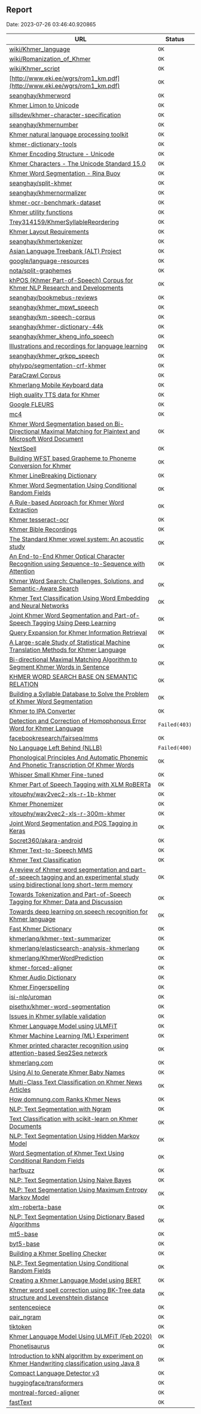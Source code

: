 ## Report

Date: 2023-07-26 03:46:40.920865

| URL         | Status |
| ----------- | ----------- |
|[wiki/Khmer_language](https://en.wikipedia.org/wiki/Khmer_language)|`OK`|
|[wiki/Romanization_of_Khmer](https://en.wikipedia.org/wiki/Romanization_of_Khmer)|`OK`|
|[wiki/Khmer_script](https://en.wikipedia.org/wiki/Khmer_script)|`OK`|
|[http://www.eki.ee/wgrs/rom1_km.pdf](http://www.eki.ee/wgrs/rom1_km.pdf)|`OK`|
|[seanghay/khmerword](https://github.com/seanghay/khmerword)|`OK`|
|[Khmer Limon to Unicode](https://github.com/danhhong/limon_unicode_converter)|`OK`|
|[sillsdev/khmer-character-specification](https://github.com/sillsdev/khmer-character-specification)|`OK`|
|[seanghay/khmernumber](https://github.com/seanghay/khmernumber)|`OK`|
|[Khmer natural language processing toolkit](https://github.com/VietHoang1512/khmer-nltk)|`OK`|
|[khmer-dictionary-tools](https://code.google.com/archive/p/khmer-dictionary-tools/)|`OK`|
|[Khmer Encoding Structure - Unicode](https://www.unicode.org/L2/L2021/21241-khmer-structure.pdf)|`OK`|
|[Khmer Characters - The Unicode Standard 15.0](https://www.unicode.org/charts/PDF/U1780.pdf)|`OK`|
|[Khmer Word Segmentation - Rina Buoy](https://github.com/rinabuoy/KhmerNLP)|`OK`|
|[seanghay/split-khmer](https://github.com/seanghay/split-khmer)|`OK`|
|[seanghay/khmernormalizer](https://github.com/seanghay/khmernormalizer)|`OK`|
|[khmer-ocr-benchmark-dataset](https://github.com/EKYCSolutions/khmer-ocr-benchmark-dataset)|`OK`|
|[Khmer utility functions](https://github.com/seanghay/is-khmer)|`OK`|
|[Trey314159/KhmerSyllableReordering](https://github.com/Trey314159/KhmerSyllableReordering)|`OK`|
|[Khmer Layout Requirements](https://www.w3.org/International/sealreq/khmer)|`OK`|
|[seanghay/khmertokenizer](https://github.com/seanghay/khmertokenizer)|`OK`|
|[Asian Language Treebank (ALT) Project](https://www2.nict.go.jp/astrec-att/member/mutiyama/ALT/)|`OK`|
|[google/language-resources](https://github.com/google/language-resources/tree/master/km)|`OK`|
|[nota/split-graphemes](https://github.com/nota/split-graphemes)|`OK`|
|[khPOS (Khmer Part-of-Speech) Corpus for Khmer NLP Research and Developments](https://github.com/ye-kyaw-thu/khPOS/)|`OK`|
|[seanghay/bookmebus-reviews](https://huggingface.co/datasets/seanghay/bookmebus-reviews)|`OK`|
|[seanghay/khmer_mpwt_speech](https://huggingface.co/datasets/seanghay/khmer_mpwt_speech)|`OK`|
|[seanghay/km-speech-corpus](https://huggingface.co/datasets/seanghay/km-speech-corpus)|`OK`|
|[seanghay/khmer-dictionary-44k](https://huggingface.co/datasets/seanghay/khmer-dictionary-44k)|`OK`|
|[seanghay/khmer_kheng_info_speech](https://huggingface.co/datasets/seanghay/khmer_kheng_info_speech)|`OK`|
|[Illustrations and recordings for language learning](https://www.aakanee.com/)|`OK`|
|[seanghay/khmer_grkpp_speech](https://huggingface.co/datasets/seanghay/khmer_grkpp_speech)|`OK`|
|[phylypo/segmentation-crf-khmer](https://github.com/phylypo/segmentation-crf-khmer)|`OK`|
|[ParaCrawl Corpus](https://paracrawl.eu/)|`OK`|
|[Khmerlang Mobile Keyboard data](https://khmerlang.com/posts/4)|`OK`|
|[High quality TTS data for Khmer](https://openslr.org/42/)|`OK`|
|[Google FLEURS](https://huggingface.co/datasets/google/fleurs)|`OK`|
|[mc4](https://huggingface.co/datasets/mc4)|`OK`|
|[Khmer Word Segmentation based on Bi-Directional Maximal Matching for Plaintext and Microsoft Word Document](http://www.apsipa.org/proceedings_2014/data/paper/1406.pdf)|`OK`|
|[NextSpell](https://nextspell.com/)|`OK`|
|[Building WFST based Grapheme to Phoneme Conversion for Khmer](https://ksoky.github.io/static/pdf/wfst_g2p.pdf)|`OK`|
|[Khmer LineBreaking Dictionary](https://github.com/sbbic/khmerlbdict)|`OK`|
|[Khmer Word Segmentation Using Conditional Random Fields](https://att-astrec.nict.go.jp/member/ding/KhNLP2015-SEG.pdf)|`OK`|
|[A Rule-based Approach for Khmer Word Extraction](https://www.ieice.org/publications/conference-FIT-DVDs/FIT2010/pdf/E/E_007.pdf)|`OK`|
|[Khmer tesseract-ocr](https://github.com/tesseract-ocr/tessdata/blob/main/khm.traineddata)|`OK`|
|[Khmer Bible Recordings](http://littlex.net/khbible/)|`OK`|
|[The Standard Khmer vowel system: An acoustic study](http://www.rupp.edu.kh/CJBAR/files/Vol-2-Issue-2/5-CHEM-Vol-2-Issue-2.pdf)|`OK`|
|[An End-to-End Khmer Optical Character Recognition using Sequence-to-Sequence with Attention](https://arxiv.org/abs/2106.10875)|`OK`|
|[Khmer Word Search: Challenges, Solutions, and Semantic-Aware Search](https://arxiv.org/abs/2112.08918)|`OK`|
|[Khmer Text Classification Using Word Embedding and Neural Networks](https://arxiv.org/abs/2112.06748)|`OK`|
|[Joint Khmer Word Segmentation and Part-of-Speech Tagging Using Deep Learning](https://arxiv.org/abs/2103.16801)|`OK`|
|[Query Expansion for Khmer Information Retrieval](https://aclanthology.org/W10-3211.pdf)|`OK`|
|[A Large-scale Study of Statistical Machine Translation Methods for Khmer Language](https://aclanthology.org/Y15-1030.pdf)|`OK`|
|[Bi-directional Maximal Matching Algorithm to Segment Khmer Words in Sentence](https://s3.ap-northeast-2.amazonaws.com/journal-home/journal/jips/fullText/787/jips_18_4_9.pdf)|`OK`|
|[KHMER WORD SEARCH BASE ON SEMANTIC RELATION](https://nlp.techostartup.center/)|`OK`|
|[Building a Syllable Database to Solve the Problem of Khmer Word Segmentation](https://arxiv.org/pdf/1703.02166.pdf)|`OK`|
|[Khmer to IPA Converter](https://khmerlang.com/tools/khmer-ipa)|`OK`|
|[Detection and Correction of Homophonous Error Word for Khmer Language](https://www.researchgate.net/profile/Sok-Chea/publication/228963957_Detection_and_Correction_of_Homophonous_Error_Word_for_Khmer_Language/links/5572617108aeacff1ffacd75/Detection-and-Correction-of-Homophonous-Error-Word-for-Khmer-Language.pdf)|`Failed(403)`|
|[facebookresearch/fairseq/mms](https://github.com/facebookresearch/fairseq/tree/main/examples/mms)|`OK`|
|[No Language Left Behind (NLLB)](https://ai.meta.com/research/no-language-left-behind/)|`Failed(400)`|
|[Phonological Principles And Automatic Phonemic And Phonetic Transcription Of Khmer Words](https://drive.google.com/file/d/1c_FXNy90pv06StsBMQz4Rzk87ulMqXyM/view)|`OK`|
|[Whisper Small Khmer Fine-tuned](https://huggingface.co/seanghay/whisper-small-khmer-v2)|`OK`|
|[Khmer Part of Speech Tagging with XLM RoBERTa](https://huggingface.co/seanghay/khmer-pos-roberta)|`OK`|
|[vitouphy/wav2vec2-xls-r-1b-khmer](https://huggingface.co/vitouphy/wav2vec2-xls-r-1b-khmer)|`OK`|
|[Khmer Phonemizer](https://huggingface.co/spaces/seanghay/khmer-g2p-ipa)|`OK`|
|[vitouphy/wav2vec2-xls-r-300m-khmer](https://huggingface.co/vitouphy/wav2vec2-xls-r-300m-khmer)|`OK`|
|[Joint Word Segmentation and POS Tagging in Keras](https://github.com/Socret360/joint-khmer-word-segmentation-and-pos-tagging)|`OK`|
|[Socret360/akara-android](https://github.com/Socret360/akara-android)|`OK`|
|[Khmer Text-to-Speech MMS](https://huggingface.co/spaces/seanghay/khmer-tts)|`OK`|
|[Khmer Text Classification](https://huggingface.co/seanghay/khmer-text-classification-roberta)|`OK`|
|[A review of Khmer word segmentation and part-of-speech tagging and an experimental study using bidirectional long short-term memory](https://journalofscience.ou.edu.vn/index.php/tech-en/article/download/2219/1680)|`OK`|
|[Towards Tokenization and Part-of-Speech Tagging for Khmer: Data and Discussion](https://dl.acm.org/doi/fullHtml/10.1145/3464378)|`OK`|
|[Towards deep learning on speech recognition for Khmer language](https://mospace.umsystem.edu/xmlui/handle/10355/56110)|`OK`|
|[Fast Khmer Dictionary](https://khmerdict.com)|`OK`|
|[khmerlang/khmer-text-summarizer](https://github.com/khmerlang/khmer-text-summarizer)|`OK`|
|[khmerlang/elasticsearch-analysis-khmerlang](https://github.com/khmerlang/elasticsearch-analysis-khmerlang)|`OK`|
|[khmerlang/KhmerWordPrediction](https://github.com/khmerlang/KhmerWordPrediction)|`OK`|
|[khmer-forced-aligner](https://github.com/seanghay/khmer-forced-aligner)|`OK`|
|[Khmer Audio Dictionary](https://kheng.info/)|`OK`|
|[Khmer Fingerspelling](https://github.com/cadt-g6/khmer_fingerspelling)|`OK`|
|[isi-nlp/uroman](https://github.com/isi-nlp/uroman)|`OK`|
|[pisethx/khmer-word-segmentation](https://github.com/pisethx/khmer-word-segmentation)|`OK`|
|[Issues in Khmer syllable validation](https://lindenbergsoftware.com/en/notes/issues-in-khmer-syllable-validation/)|`OK`|
|[Khmer Language Model using ULMFiT](https://ml.tovnah.com/khmer-ulmfit/)|`OK`|
|[Khmer Machine Learning (ML) Experiment](https://ml.tovnah.com/)|`OK`|
|[Khmer printed character recognition using attention-based Seq2Seq network](https://journalofscience.ou.edu.vn/index.php/tech-en/article/view/2217)|`OK`|
|[khmerlang.com](https://khmerlang.com/)|`OK`|
|[Using AI to Generate Khmer Baby Names ](https://medium.com/@phylypo/using-ai-to-generate-khmer-baby-names-b9b0af79ee83)|`OK`|
|[Multi-Class Text Classification on Khmer News Articles](https://medium.com/@phylypo/multi-class-text-classification-on-khmer-news-articles-d0937281a524)|`OK`|
|[How domnung.com Ranks Khmer News](https://medium.com/@phylypo/how-domnung-com-ranks-khmer-news-92bd68989f7a)|`OK`|
|[NLP: Text Segmentation with Ngram](https://medium.com/@phylypo/nlp-text-segmentation-with-ngram-b5506dbb514c)|`OK`|
|[Text Classification with scikit-learn on Khmer Documents](https://medium.com/@phylypo/text-classification-with-scikit-learn-on-khmer-documents-1a395317d195)|`OK`|
|[NLP: Text Segmentation Using Hidden Markov Model](https://medium.com/@phylypo/nlp-text-segmentation-using-hidden-markov-model-f238743d87eb)|`OK`|
|[Word Segmentation of Khmer Text Using Conditional Random Fields](https://medium.com/@phylypo/segmentation-of-khmer-text-using-conditional-random-fields-3a2d4d73956a)|`OK`|
|[harfbuzz](https://github.com/harfbuzz/harfbuzz)|`OK`|
|[NLP: Text Segmentation Using Naive Bayes](https://medium.com/@phylypo/nlp-text-segmentation-using-naive-bayes-bccdd08ccf6f)|`OK`|
|[NLP: Text Segmentation Using Maximum Entropy Markov Model](https://medium.com/@phylypo/nlp-text-segmentation-using-maximum-entropy-markov-model-c6160b13b248)|`OK`|
|[xlm-roberta-base](https://huggingface.co/xlm-roberta-base)|`OK`|
|[NLP: Text Segmentation Using Dictionary Based Algorithms](https://medium.com/@phylypo/nlp-text-segmentation-using-dictionary-based-algorithms-6d0a45a76c08)|`OK`|
|[mt5-base](https://huggingface.co/google/mt5-base)|`OK`|
|[byt5-base](https://huggingface.co/google/byt5-base)|`OK`|
|[Building a Khmer Spelling Checker](https://towardsdatascience.com/building-a-khmer-spelling-checker-7e3356677335)|`OK`|
|[NLP: Text Segmentation Using Conditional Random Fields](https://medium.com/@phylypo/nlp-text-segmentation-using-conditional-random-fields-e8ff1d2b6060)|`OK`|
|[Creating a Khmer Language Model using BERT](https://medium.com/@phylypo/creating-a-khmer-language-model-using-bert-9a12d3f12b03)|`OK`|
|[Khmer word spell correction using BK-Tree data structure and Levenshtein distance](https://engleangs.medium.com/khmer-word-spell-correction-using-bk-tree-data-structure-and-levenshtein-distance-dd4d98e3766a)|`OK`|
|[sentencepiece](https://github.com/google/sentencepiece)|`OK`|
|[pair_ngram](https://github.com/google-research/google-research/tree/master/pair_ngram)|`OK`|
|[tiktoken](https://github.com/openai/tiktoken)|`OK`|
|[Khmer Language Model Using ULMFiT (Feb 2020)](https://medium.com/@phylypo/khmer-language-model-using-ulmfit-b0f8ca4e15be)|`OK`|
|[Phonetisaurus](https://github.com/AdolfVonKleist/Phonetisaurus)|`OK`|
|[Introduction to kNN algorithm by experiment on Khmer Handwriting classification using Java 8](https://towardsdatascience.com/introduction-to-knn-machine-learning-algorithm-by-experiment-on-khmer-handwriting-classification-66a64652a02c)|`OK`|
|[Compact Language Detector v3](https://github.com/google/cld3)|`OK`|
|[huggingface/transformers](https://github.com/huggingface/transformers)|`OK`|
|[montreal-forced-aligner](https://montreal-forced-aligner.readthedocs.io/)|`OK`|
|[fastText](https://fasttext.cc/)|`OK`|
